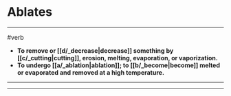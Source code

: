 # Ablates
---
#verb
- **To remove or [[d/_decrease|decrease]] something by [[c/_cutting|cutting]], erosion, melting, evaporation, or vaporization.**
- **To undergo [[a/_ablation|ablation]]; to [[b/_become|become]] melted or evaporated and removed at a high temperature.**
---
---
